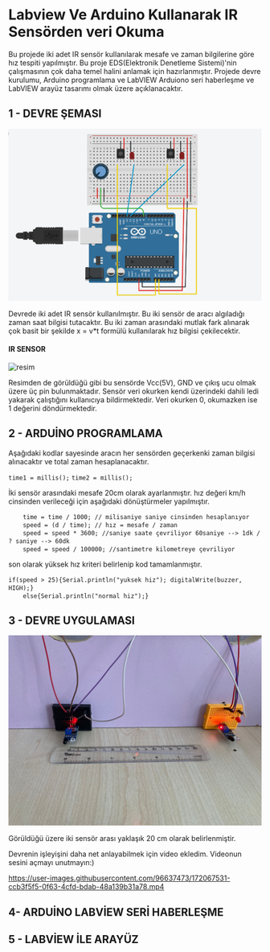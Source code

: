 # Labview Ve Arduino Kullanarak IR Sensörden veri Okuma
Bu projede iki adet IR sensör kullanılarak mesafe ve zaman bilgilerine göre hız tespiti yapılmıştır. Bu proje EDS(Elektronik Denetleme Sistemi)'nin çalışmasının çok daha temel halini anlamak için hazırlanmıştır. Projede devre kurulumu, Arduino programlama ve LabVIEW Arduiono seri haberleşme ve LabVIEW arayüz tasarımı olmak üzere açıklanacaktır.
## 1 - DEVRE ŞEMASI
![resim](https://github.com/sevvaleminekucuk/labviewProje/blob/main/ircircuit.png)

Devrede iki adet IR sensör kullanılmıştır. Bu iki sensör de aracı algıladığı zaman saat bilgisi tutacaktır. Bu iki zaman arasındaki mutlak fark alınarak çok basit bir şekilde x = v*t formülü kullanılarak hız bilgisi çekilecektir.

#### IR SENSOR
![resim](https://github.com/sevvaleminekucuk/labviewProje/blob/main/irsens%C3%B6r.jpg)

Resimden de görüldüğü gibi bu sensörde Vcc(5V), GND ve çıkış ucu olmak üzere üç pin bulunmaktadır. Sensör veri okurken kendi üzerindeki dahili ledi yakarak çalıştığını kullanıcıya bildirmektedir. Veri okurken 0, okumazken ise 1 değerini döndürmektedir.

## 2 - ARDUİNO PROGRAMLAMA

Aşağıdaki kodlar sayesinde aracın her sensörden geçerkenki zaman bilgisi alınacaktır ve total zaman hesaplanacaktır.

`time1 = millis();`
`time2 = millis();`


İki sensör arasındaki mesafe 20cm olarak ayarlanmıştır. hız değeri km/h cinsinden verileceği için aşağıdaki dönüştürmeler yapılmıştır.

```
    time = time / 1000; // milisaniye saniye cinsinden hesaplanıyor
    speed = (d / time); // hız = mesafe / zaman
    speed = speed * 3600; //saniye saate çevriliyor 60saniye --> 1dk / ? saniye --> 60dk 
    speed = speed / 100000; //santimetre kilometreye çevriliyor
```

son olarak yüksek hız kriteri belirlenip kod tamamlanmıştır.

```
if(speed > 25){Serial.println("yuksek hiz"); digitalWrite(buzzer, HIGH);}
    else{Serial.println("normal hiz");}
```

## 3 - DEVRE UYGULAMASI

![resim](https://github.com/sevvaleminekucuk/labviewProje/blob/main/realcircuit.jpg)

Görüldüğü üzere iki sensör arası yaklaşık 20 cm olarak belirlenmiştir.

Devrenin işleyişini daha net anlayabilmek için video ekledim. Videonun sesini açmayı unutmayın:)

https://user-images.githubusercontent.com/96637473/172067531-ccb3f5f5-0f63-4cfd-bdab-48a139b31a78.mp4

 
## 4- ARDUİNO LABVİEW SERİ HABERLEŞME

## 5 - LABVİEW İLE ARAYÜZ

